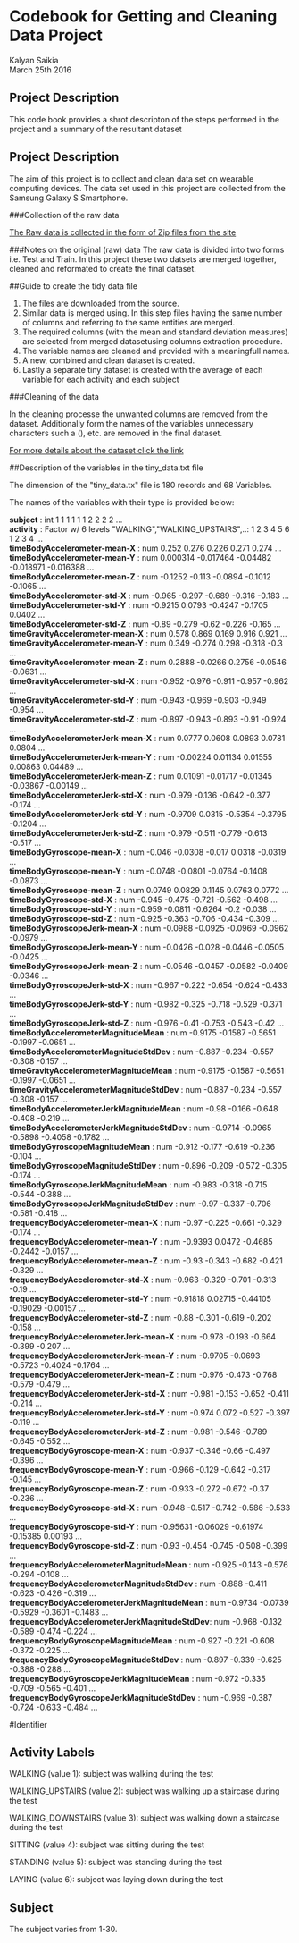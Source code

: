 # Codebook for Getting and Cleaning Data Project
Kalyan Saikia  
March 25th 2016  
## Project Description
This code book provides a shrot descripton of the steps performed in the project and a summary of the resultant dataset

## Project Description
The aim of this project is to collect and clean data set on wearable computing devices. The data set used in this project are collected from the Samsung Galaxy S Smartphone.


###Collection of the raw data

[The Raw data is collected in the form of Zip files from the site](https://d396qusza40orc.cloudfront.net/getdata%2Fprojectfiles%2FUCI%20HAR%20Dataset.zip)


###Notes on the original (raw) data 
The raw data is divided into two forms i.e. Test and Train. In this project these two datsets are merged together, cleaned and reformated to create the final dataset.



##Guide to create the tidy data file
1. The files are downloaded from the source.
2. Similar data is merged using. In this step files having the same number of columns and referring to the same entities are merged.
3. The required columns (with the mean and standard deviation measures) are selected from merged datasetusing columns extraction procedure.
4. The variable names are cleaned and provided with a meaningfull names.
5. A new, combined and clean dataset is created.
6. Lastly a separate tiny dataset is created with the average of each variable for each activity and each subject


###Cleaning of the data

In the cleaning processe the unwanted columns are removed from the dataset. Additionally form the names of the variables unnecessary characters such a ()\, etc. are removed in the final dataset.

[For more details about the dataset click the link](http://archive.ics.uci.edu/ml/datasets/Human+Activity+Recognition+Using+Smartphones)

##Description of the variables in the tiny_data.txt file
 
 The dimension of the "tiny_data.tx" file is 180 records and 68 Variables.
 
 The names of the variables with their type is provided below:
 
 
 **subject**                                      : int  1 1 1 1 1 1 2 2 2 2 ...  
 **activity**                                     : Factor w/ 6 levels "WALKING","WALKING_UPSTAIRS",..: 1 2 3 4 5 6 1 2 3 4 ...  
 **timeBodyAccelerometer-mean-X**                 : num  0.252 0.276 0.226 0.271 0.274 ...  
 **timeBodyAccelerometer-mean-Y**                 : num  0.000314 -0.017464 -0.04482 -0.018971 -0.016388 ...  
 **timeBodyAccelerometer-mean-Z**                 : num  -0.1252 -0.113 -0.0894 -0.1012 -0.1065 ...  
 **timeBodyAccelerometer-std-X**                  : num  -0.965 -0.297 -0.689 -0.316 -0.183 ...  
 **timeBodyAccelerometer-std-Y**                  : num  -0.9215 0.0793 -0.4247 -0.1705 0.0402 ...  
 **timeBodyAccelerometer-std-Z**                  : num  -0.89 -0.279 -0.62 -0.226 -0.165 ...  
 **timeGravityAccelerometer-mean-X**              : num  0.578 0.869 0.169 0.916 0.921 ...  
 **timeGravityAccelerometer-mean-Y**              : num  0.349 -0.274 0.298 -0.318 -0.3 ...  
 **timeGravityAccelerometer-mean-Z**              : num  0.2888 -0.0266 0.2756 -0.0546 -0.0631 ...  
 **timeGravityAccelerometer-std-X**               : num  -0.952 -0.976 -0.911 -0.957 -0.962 ...  
 **timeGravityAccelerometer-std-Y**               : num  -0.943 -0.969 -0.903 -0.949 -0.954 ...  
 **timeGravityAccelerometer-std-Z**               : num  -0.897 -0.943 -0.893 -0.91 -0.924 ...  
 **timeBodyAccelerometerJerk-mean-X**             : num  0.0777 0.0608 0.0893 0.0781 0.0804 ...  
 **timeBodyAccelerometerJerk-mean-Y**             : num  -0.00224 0.01134 0.01555 0.00863 0.04489 ...  
 **timeBodyAccelerometerJerk-mean-Z**             : num  0.01091 -0.01717 -0.01345 -0.03867 -0.00149 ...  
 **timeBodyAccelerometerJerk-std-X**              : num  -0.979 -0.136 -0.642 -0.377 -0.174 ...  
 **timeBodyAccelerometerJerk-std-Y**              : num  -0.9709 0.0315 -0.5354 -0.3795 -0.1204 ...  
 **timeBodyAccelerometerJerk-std-Z**              : num  -0.979 -0.511 -0.779 -0.613 -0.517 ...  
 **timeBodyGyroscope-mean-X**                     : num  -0.046 -0.0308 -0.017 0.0318 -0.0319 ...  
 **timeBodyGyroscope-mean-Y**                     : num  -0.0748 -0.0801 -0.0764 -0.1408 -0.0873 ...  
 **timeBodyGyroscope-mean-Z**                     : num  0.0749 0.0829 0.1145 0.0763 0.0772 ...  
 **timeBodyGyroscope-std-X**                      : num  -0.945 -0.475 -0.721 -0.562 -0.498 ...  
 **timeBodyGyroscope-std-Y**                      : num  -0.959 -0.0811 -0.6264 -0.2 -0.038 ...  
 **timeBodyGyroscope-std-Z**                      : num  -0.925 -0.363 -0.706 -0.434 -0.309 ...  
 **timeBodyGyroscopeJerk-mean-X**                 : num  -0.0988 -0.0925 -0.0969 -0.0962 -0.0979 ...  
 **timeBodyGyroscopeJerk-mean-Y**                 : num  -0.0426 -0.028 -0.0446 -0.0505 -0.0425 ...  
 **timeBodyGyroscopeJerk-mean-Z**                 : num  -0.0546 -0.0457 -0.0582 -0.0409 -0.0346 ...  
 **timeBodyGyroscopeJerk-std-X**                  : num  -0.967 -0.222 -0.654 -0.624 -0.433 ...  
 **timeBodyGyroscopeJerk-std-Y**                  : num  -0.982 -0.325 -0.718 -0.529 -0.371 ...  
 **timeBodyGyroscopeJerk-std-Z**                  : num  -0.976 -0.41 -0.753 -0.543 -0.42 ...  
 **timeBodyAccelerometerMagnitudeMean**           : num  -0.9175 -0.1587 -0.5651 -0.1997 -0.0651 ...  
 **timeBodyAccelerometerMagnitudeStdDev**         : num  -0.887 -0.234 -0.557 -0.308 -0.157 ...  
 **timeGravityAccelerometerMagnitudeMean**        : num  -0.9175 -0.1587 -0.5651 -0.1997 -0.0651 ...  
 **timeGravityAccelerometerMagnitudeStdDev**      : num  -0.887 -0.234 -0.557 -0.308 -0.157 ...  
 **timeBodyAccelerometerJerkMagnitudeMean**       : num  -0.98 -0.166 -0.648 -0.408 -0.219 ...  
 **timeBodyAccelerometerJerkMagnitudeStdDev**     : num  -0.9714 -0.0965 -0.5898 -0.4058 -0.1782 ...  
 **timeBodyGyroscopeMagnitudeMean**               : num  -0.912 -0.177 -0.619 -0.236 -0.104 ...  
 **timeBodyGyroscopeMagnitudeStdDev**             : num  -0.896 -0.209 -0.572 -0.305 -0.174 ...  
 **timeBodyGyroscopeJerkMagnitudeMean**           : num  -0.983 -0.318 -0.715 -0.544 -0.388 ...  
 **timeBodyGyroscopeJerkMagnitudeStdDev**         : num  -0.97 -0.337 -0.706 -0.581 -0.418 ...  
 **frequencyBodyAccelerometer-mean-X**            : num  -0.97 -0.225 -0.661 -0.329 -0.174 ...  
 **frequencyBodyAccelerometer-mean-Y**            : num  -0.9393 0.0472 -0.4685 -0.2442 -0.0157 ...  
 **frequencyBodyAccelerometer-mean-Z**            : num  -0.93 -0.343 -0.682 -0.421 -0.329 ...  
 **frequencyBodyAccelerometer-std-X**             : num  -0.963 -0.329 -0.701 -0.313 -0.19 ...  
 **frequencyBodyAccelerometer-std-Y**             : num  -0.91818 0.02715 -0.44105 -0.19029 -0.00157 ...  
 **frequencyBodyAccelerometer-std-Z**             : num  -0.88 -0.301 -0.619 -0.202 -0.158 ...  
 **frequencyBodyAccelerometerJerk-mean-X**        : num  -0.978 -0.193 -0.664 -0.399 -0.207 ...  
 **frequencyBodyAccelerometerJerk-mean-Y**        : num  -0.9705 -0.0693 -0.5723 -0.4024 -0.1764 ...  
 **frequencyBodyAccelerometerJerk-mean-Z**        : num  -0.976 -0.473 -0.768 -0.579 -0.479 ...  
 **frequencyBodyAccelerometerJerk-std-X**         : num  -0.981 -0.153 -0.652 -0.411 -0.214 ...  
 **frequencyBodyAccelerometerJerk-std-Y**         : num  -0.974 0.072 -0.527 -0.397 -0.119 ...  
 **frequencyBodyAccelerometerJerk-std-Z**         : num  -0.981 -0.546 -0.789 -0.645 -0.552 ...  
 **frequencyBodyGyroscope-mean-X**                : num  -0.937 -0.346 -0.66 -0.497 -0.396 ...  
 **frequencyBodyGyroscope-mean-Y**                : num  -0.966 -0.129 -0.642 -0.317 -0.145 ...  
 **frequencyBodyGyroscope-mean-Z**                : num  -0.933 -0.272 -0.672 -0.37 -0.236 ...  
 **frequencyBodyGyroscope-std-X**                 : num  -0.948 -0.517 -0.742 -0.586 -0.533 ...  
 **frequencyBodyGyroscope-std-Y**                 : num  -0.95631 -0.06029 -0.61974 -0.15385 0.00193 ...  
 **frequencyBodyGyroscope-std-Z**                 : num  -0.93 -0.454 -0.745 -0.508 -0.399 ...  
 **frequencyBodyAccelerometerMagnitudeMean**      : num  -0.925 -0.143 -0.576 -0.294 -0.108 ...  
 **frequencyBodyAccelerometerMagnitudeStdDev**    : num  -0.888 -0.411 -0.623 -0.426 -0.319 ...  
 **frequencyBodyAccelerometerJerkMagnitudeMean**  : num  -0.9734 -0.0739 -0.5929 -0.3601 -0.1483 ...  
 **frequencyBodyAccelerometerJerkMagnitudeStdDev**: num  -0.968 -0.132 -0.589 -0.474 -0.224 ...  
 **frequencyBodyGyroscopeMagnitudeMean**          : num  -0.927 -0.221 -0.608 -0.372 -0.225 ...  
 **frequencyBodyGyroscopeMagnitudeStdDev**        : num  -0.897 -0.339 -0.625 -0.388 -0.288 ...  
 **frequencyBodyGyroscopeJerkMagnitudeMean**      : num  -0.972 -0.335 -0.709 -0.565 -0.401 ...  
 **frequencyBodyGyroscopeJerkMagnitudeStdDev**    : num  -0.969 -0.387 -0.724 -0.633 -0.484 ...  

#Identifier
## Activity Labels

WALKING (value 1): subject was walking during the test

WALKING_UPSTAIRS (value 2): subject was walking up a staircase during the test

WALKING_DOWNSTAIRS (value 3): subject was walking down a staircase during the test

SITTING (value 4): subject was sitting during the test

STANDING (value 5): subject was standing during the test

LAYING (value 6): subject was laying down during the test

## Subject

The subject varies from 1-30.
